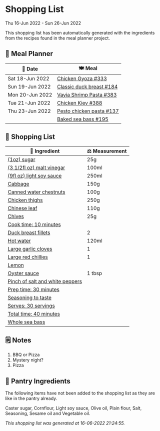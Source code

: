 # Shopping List

Thu 16-Jun 2022 - Sun 26-Jun 2022

This shopping list has been automatically generated with the ingredients from the recipes found in the meal planner project.

## 📅 Meal Planner

|📅 Date| 🍽️ Meal|
|----|----|
|Sat 18-Jun 2022|[Chicken Gyoza #333](https://github.com/jcallaghan/The-Cookbook/issues/333)|
|Sun 19-Jun 2022|[Classic duck breast #184](https://github.com/jcallaghan/The-Cookbook/issues/184)|
|Mon 20-Jun 2022|[Vayia Shrimp Pasta #383](https://github.com/jcallaghan/The-Cookbook/issues/383)|
|Tue 21-Jun 2022|[Chicken Kiev #388](https://github.com/jcallaghan/The-Cookbook/issues/388)|
|Thu 23-Jun 2022|[Pesto chicken pasta #137](https://github.com/jcallaghan/The-Cookbook/issues/137)|
||[Baked sea bass #195](https://github.com/jcallaghan/The-Cookbook/issues/195)|

## 🛒 Shopping List

| 🍌 Ingredient| ⚖️ Measurement|
|----------|-----------|
|[(1oz) sugar](https://www.sainsburys.co.uk/gol-ui/SearchResults/(1oz)%20sugar)|25g|
|[(3 1/2fl oz) malt vinegar](https://www.sainsburys.co.uk/gol-ui/SearchResults/(3%201/2fl%20oz)%20malt%20vinegar)|100ml|
|[(9fl oz) light soy sauce](https://www.sainsburys.co.uk/gol-ui/SearchResults/(9fl%20oz)%20light%20soy%20sauce)|250ml|
|[Cabbage](https://www.sainsburys.co.uk/gol-ui/SearchResults/Cabbage)|150g|
|[Canned water chestnuts](https://www.sainsburys.co.uk/gol-ui/SearchResults/Canned%20water%20chestnuts)|100g|
|[Chicken thighs](https://www.sainsburys.co.uk/gol-ui/SearchResults/Chicken%20thighs)|250g|
|[Chinese leaf](https://www.sainsburys.co.uk/gol-ui/SearchResults/Chinese%20leaf)|110g|
|[Chives](https://www.sainsburys.co.uk/gol-ui/SearchResults/Chives)|25g|
|[Cook time: 10 minutes](https://www.sainsburys.co.uk/gol-ui/SearchResults/Cook%20time:%2010%20minutes)||
|[Duck breast fillets](https://www.sainsburys.co.uk/gol-ui/SearchResults/Duck%20breast%20fillets)|2|
|[Hot water](https://www.sainsburys.co.uk/gol-ui/SearchResults/Hot%20water)|120ml|
|[Large garlic cloves](https://www.sainsburys.co.uk/gol-ui/SearchResults/Large%20garlic%20cloves)|1|
|[Large red chillies](https://www.sainsburys.co.uk/gol-ui/SearchResults/Large%20red%20chillies)|1|
|[Lemon](https://www.sainsburys.co.uk/gol-ui/SearchResults/Lemon)||
|[Oyster sauce](https://www.sainsburys.co.uk/gol-ui/SearchResults/Oyster%20sauce)|1 tbsp|
|[Pinch of salt and white peppers](https://www.sainsburys.co.uk/gol-ui/SearchResults/Pinch%20of%20salt%20and%20white%20peppers)||
|[Prep time: 30 minutes](https://www.sainsburys.co.uk/gol-ui/SearchResults/Prep%20time:%2030%20minutes)||
|[Seasoning to taste](https://www.sainsburys.co.uk/gol-ui/SearchResults/Seasoning%20to%20taste)||
|[Serves: 30 servings](https://www.sainsburys.co.uk/gol-ui/SearchResults/Serves:%2030%20servings)||
|[Total time: 40 minutes](https://www.sainsburys.co.uk/gol-ui/SearchResults/Total%20time:%2040%20minutes)||
|[Whole sea bass](https://www.sainsburys.co.uk/gol-ui/SearchResults/Whole%20sea%20bass)||

## 🗒️ Notes

1. BBQ or Pizza
1. Mystery night?
1. Pizza

## 🏪 Pantry Ingredients

The following items have not been added to the shopping list as they are like in the pantry already.

Caster sugar, Cornflour, Light soy sauce, Olive oil, Plain flour, Salt, Seasoning, Sesame oil and Vegetable oil.


_This shopping list was generated at 16-06-2022 21:24:55._